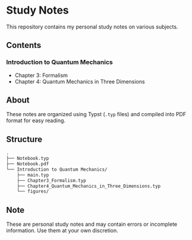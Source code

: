 # Study Notes

This repository contains my personal study notes on various subjects.

## Contents

### Introduction to Quantum Mechanics

- Chapter 3: Formalism
- Chapter 4: Quantum Mechanics in Three Dimensions

## About

These notes are organized using Typst (`.typ` files) and compiled into PDF format for easy reading.

## Structure

```txt
.
├── Notebook.typ
├── Notebook.pdf
└── Introduction to Quantum Mechanics/
    ├── main.typ
    ├── Chapter3_Formalism.typ
    ├── Chapter4_Quantum_Mechanics_in_Three_Dimensions.typ
    └── figures/
```

## Note

These are personal study notes and may contain errors or incomplete information. Use them at your own discretion.

